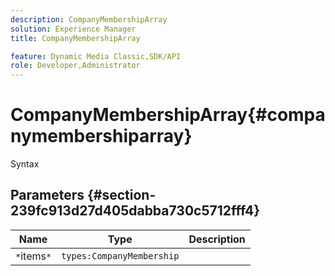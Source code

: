 ```yaml
---
description: CompanyMembershipArray
solution: Experience Manager
title: CompanyMembershipArray

feature: Dynamic Media Classic,SDK/API
role: Developer,Administrator
---
```


# CompanyMembershipArray{#companymembershiparray}

 Syntax 

## Parameters {#section-239fc913d27d405dabba730c5712fff4}

|  Name  | Type  | Description  |
|---|---|---|
|  `*`items`*`  | `types:CompanyMembership`  | |

